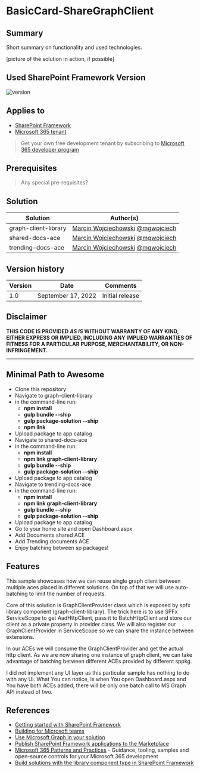 # BasicCard-ShareGraphClient

## Summary

Short summary on functionality and used technologies.

[picture of the solution in action, if possible]

## Used SharePoint Framework Version

![version](https://img.shields.io/badge/version-1.15-green.svg)

## Applies to

- [SharePoint Framework](https://aka.ms/spfx)
- [Microsoft 365 tenant](https://docs.microsoft.com/en-us/sharepoint/dev/spfx/set-up-your-developer-tenant)

> Get your own free development tenant by subscribing to [Microsoft 365 developer program](http://aka.ms/o365devprogram)

## Prerequisites

> Any special pre-requisites?

## Solution

| Solution    | Author(s)                                               |
| ----------- | ------------------------------------------------------- |
| graph-client-library | [Marcin Wojciechowski](https://github.com/mgwojciech) [@mgwojciech](https://twitter.com/mgwojciech) |
| shared-docs-ace | [Marcin Wojciechowski](https://github.com/mgwojciech) [@mgwojciech](https://twitter.com/mgwojciech) |
| trending-docs-ace | [Marcin Wojciechowski](https://github.com/mgwojciech) [@mgwojciech](https://twitter.com/mgwojciech) |

## Version history

| Version | Date             | Comments        |
| ------- | ---------------- | --------------- |
| 1.0     | September 17, 2022 | Initial release |

## Disclaimer

**THIS CODE IS PROVIDED _AS IS_ WITHOUT WARRANTY OF ANY KIND, EITHER EXPRESS OR IMPLIED, INCLUDING ANY IMPLIED WARRANTIES OF FITNESS FOR A PARTICULAR PURPOSE, MERCHANTABILITY, OR NON-INFRINGEMENT.**

---

## Minimal Path to Awesome

- Clone this repository
- Navigate to graph-client-library
- in the command-line run:
  - **npm install**
  - **gulp bundle --ship**
  - **gulp package-solution --ship**
  - **npm link**
- Upload package to app catalog
- Navigate to shared-docs-ace
- in the command-line run:
  - **npm install**
  - **npm link graph-client-library**
  - **gulp bundle --ship**
  - **gulp package-solution --ship**
- Upload package to app catalog
- Navigate to trending-docs-ace
- in the command-line run:
  - **npm install**
  - **npm link graph-client-library**
  - **gulp bundle --ship**
  - **gulp package-solution --ship**
- Upload package to app catalog
- Go to your home site and open Dashboard.aspx
- Add Documents shared ACE
- Add Trending documents ACE
- Enjoy batching between sp packages!

## Features

This sample showcases how we can reuse single graph client between multiple aces placed in different solutions. On top of that we will use auto-batching to limit the number of requests.

Core of this solution is GraphClientProvider class which is exposed by spfx library component (graph-client-library). The trick here is to use SPFx ServiceScope to get AadHttpClient, pass it to BatchHttpClient and store our client as a private property in provider class. We will also register our GraphClientProvider in ServiceScope so we can share the instance between extensions.

In our ACEs we will consume the GraphClientProvider and get the actual http client. As we are now sharing one instance of graph client, we can take advantage of batching between different ACEs provided by different sppkg. 

I did not implement any UI layer as this particular sample has nothing to do with any UI. What You can notice, is when You open Dashboard.aspx and You have both ACEs added, there will be only one batch call to MS Graph API instead of two.

## References

- [Getting started with SharePoint Framework](https://docs.microsoft.com/en-us/sharepoint/dev/spfx/set-up-your-developer-tenant)
- [Building for Microsoft teams](https://docs.microsoft.com/en-us/sharepoint/dev/spfx/build-for-teams-overview)
- [Use Microsoft Graph in your solution](https://docs.microsoft.com/en-us/sharepoint/dev/spfx/web-parts/get-started/using-microsoft-graph-apis)
- [Publish SharePoint Framework applications to the Marketplace](https://docs.microsoft.com/en-us/sharepoint/dev/spfx/publish-to-marketplace-overview)
- [Microsoft 365 Patterns and Practices](https://aka.ms/m365pnp) - Guidance, tooling, samples and open-source controls for your Microsoft 365 development
- [Build solutions with the library component type in SharePoint Framework](https://docs.microsoft.com/en-us/sharepoint/dev/spfx/library-component-tutorial)
